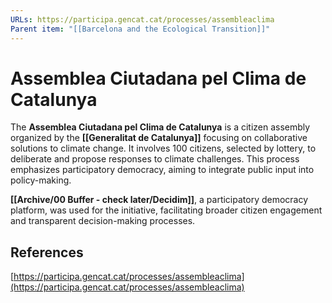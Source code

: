 ```yaml
---
URLs: https://participa.gencat.cat/processes/assembleaclima
Parent item: "[[Barcelona and the Ecological Transition]]"
---
```

# Assemblea Ciutadana pel Clima de Catalunya

The **Assemblea Ciutadana pel Clima de Catalunya** is a citizen assembly organized by the **[[Generalitat de Catalunya]]** focusing on collaborative solutions to climate change. It involves 100 citizens, selected by lottery, to deliberate and propose responses to climate challenges. This process emphasizes participatory democracy, aiming to integrate public input into policy-making.

**[[Archive/00 Buffer - check later/Decidim]]**, a participatory democracy platform, was used for the initiative, facilitating broader citizen engagement and transparent decision-making processes.

## References

[https://participa.gencat.cat/processes/assembleaclima](https://participa.gencat.cat/processes/assembleaclima)